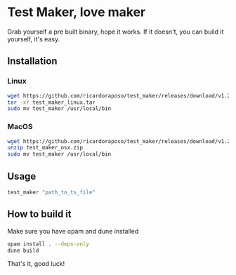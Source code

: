 # Test Maker, love maker

Grab yourself a pre built binary, hope it works.
If it doesn't, you can build it yourself, it's easy.

## Installation
### Linux

```sh
wget https://github.com/ricardoraposo/test_maker/releases/download/v1.2/test_maker_linux.tar
tar -xf test_maker_linux.tar
sudo mv test_maker /usr/local/bin
```

### MacOS

```sh
wget https://github.com/ricardoraposo/test_maker/releases/download/v1.2/test_maker_osx.zip
unzip test_maker_osx.zip
sudo mv test_maker /usr/local/bin
```

## Usage
```sh
test_maker "path_to_ts_file"
```

## How to build it
Make sure you have opam and dune installed

```sh
opam install . --deps-only
dune build
```

That's it, good luck!
